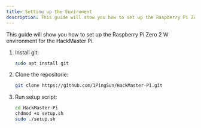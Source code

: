 ```yaml
---
title: Setting up the Enviroment
description: This guide will show you how to set up the Raspberry Pi Zero 2 W environment for the HackMaster Pi.
---
```


This guide will show you how to set up the Raspberry Pi Zero 2 W environment for the HackMaster Pi.

1. Install git:
    ```bash
    sudo apt install git
    ```
2. Clone the repositorie:
    ```bash
    git clone https://github.com/1PingSun/HackMaster-Pi.git
    ```
3. Run setup script:
    ```bash
    cd HackMaster-Pi
    chdmod +x setup.sh
    sudo ./setup.sh
    ```
